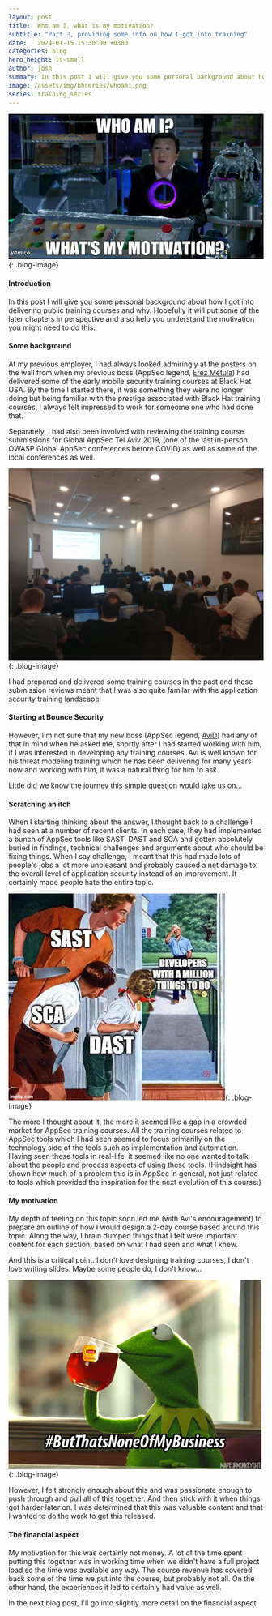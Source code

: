 ```yaml
---
layout: post
title:  Who am I, what is my motivation?
subtitle: "Part 2, providing some info on how I got into training"
date:   2024-01-15 15:30:00 +0300
categories: blog
hero_height: is-small
author: josh
summary: In this post I will give you some personal background about how I got into delivering public training courses and why. Hopefully it will put some of the later chapters in perspective and also help you understand the motivation you might need to do this.
image: /assets/img/bhseries/whoami.png
series: training_series
---
```


![image](/assets/img/bhseries/whoami.png){: .blog-image}

#### Introduction

In this post I will give you some personal background about how I got into delivering public training courses and why. Hopefully it will put some of the later chapters in perspective and also help you understand the motivation you might need to do this.

#### Some background

At my previous employer, I had always looked admiringly at the posters on the wall from when my previous boss (AppSec legend, [Erez Metula](https://www.linkedin.com/in/erezmetula/)) had delivered some of the early mobile security training courses at Black Hat USA. By the time I started there, it was something they were no longer doing but being familiar with the prestige associated with Black Hat training courses, I always felt impressed to work for someome one who had done that.

Separately, I had also been involved with reviewing the training course submissions for Global AppSec Tel Aviv 2019, (one of the last in-person OWASP Global AppSec conferences before COVID) as well as some of the local conferences as well. 

![A blurry photo of Dhruv Shah delivering some hands-on hacking training at Global AppSec Tel Aviv 2019](/assets/img/bhseries/globalappsectlv2019.jpeg){: .blog-image}

I had prepared and delivered some training courses in the past and these submission reviews meant that I was also quite familar with the application security training landscape.

#### Starting at Bounce Security

However, I'm not sure that my new boss (AppSec legend, [AviD](/team-members/avi.html)) had any of that in mind when he asked me, shortly after I had started working with him, if I was interested in developing any training courses. Avi is well known for his threat modeling training which he has been delivering for many years now and working with him, it was a natural thing for him to ask.

Little did we know the journey this simple question would take us on...

#### Scratching an itch

When I starting thinking about the answer, I thought back to a challenge I had seen at a number of recent clients. In each case, they had implemented a bunch of AppSec tools like SAST, DAST and SCA and gotten absolutely buried in findings, technical challenges and arguments about who should be fixing things. When I say challenge, I meant that this had made lots of people's jobs a lot more unpleasant and probably caused a net damage to the overall level of application security instead of an improvement. It certainly made people hate the entire topic.

![Getting stabbed by AppSec tools...](/assets/img/bhseries/sastdastsca.jpg){: .blog-image}

The more I thought about it, the more it seemed like a gap in a crowded market for AppSec training courses. All the training courses related to AppSec tools which I had seen seemed to focus primarilly on the technology side of the tools such as implementation and automation. Having seen these tools in real-life, it seemed like no one wanted to talk about the people and process aspects of using these tools. (Hindsight has shown how much of a problem this is in AppSec in general, not just related to tools which provided the inspiration for the next evolution of this course.)

#### My motivation

My depth of feeling on this topic soon led me (with Avi's encouragement) to prepare an outline of how I would design a 2-day course based around this topic. Along the way, I brain dumped things that I felt were important content for each section, based on what I had seen and what I knew.

And this is a critical point. I don't love designing training courses, I don't love writing slides. Maybe some people do, I don't know...  

![But that's none of my business...](/assets/img/bhseries/business.gif){: .blog-image}

However, I felt strongly enough about this and was passionate enough to push through and pull all of this together. And then stick with it when things got harder later on. I was determined that this was valuable content and that I wanted to do the work to get this released.

#### The financial aspect

My motivation for this was certainly not money. A lot of the time spent putting this together was in working time when we didn't have a full project load so the time was available any way. The course revenue has covered back some of the time we put into the course, but probably not all. On the other hand, the experiences it led to certainly had value as well.

In the next blog post, I'll go into slightly more detail on the financial aspect.
